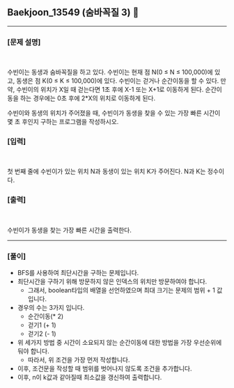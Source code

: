 ## Baekjoon_13549 (숨바꼭질 3) 🚀
___


### **[문제 설명]**
<br>

수빈이는 동생과 숨바꼭질을 하고 있다. 수빈이는 현재 점 N(0 ≤ N ≤ 100,000)에 있고, 동생은 점 K(0 ≤ K ≤ 100,000)에 있다. 수빈이는 걷거나 순간이동을 할 수 있다. 만약, 수빈이의 위치가 X일 때 걷는다면 1초 후에 X-1 또는 X+1로 이동하게 된다. 순간이동을 하는 경우에는 0초 후에 2*X의 위치로 이동하게 된다.

수빈이와 동생의 위치가 주어졌을 때, 수빈이가 동생을 찾을 수 있는 가장 빠른 시간이 몇 초 후인지 구하는 프로그램을 작성하시오.


### **[입력]**
<br>

첫 번째 줄에 수빈이가 있는 위치 N과 동생이 있는 위치 K가 주어진다. N과 K는 정수이다.

### **[출력]**
<br>

수빈이가 동생을 찾는 가장 빠른 시간을 출력한다.

___


### **[풀이]**

- BFS를 사용하여 최단시간을 구하는 문제입니다.
- 최단시간을 구하기 위해 방문하지 않은 인덱스의 위치만 방문하여야 합니다.
  - 그래서, boolean타입의 배열을 선언하였으며 최대 크기는 문제의 범위 + 1 값입니다.
- 경우의 수는 3가지 입니다.
  - 순간이동(* 2)
  - 걷기1 (+ 1)
  - 걷기2 (- 1)
- 위 세가지 방법 중 시간이 소요되지 않는 순간이동에 대한 방법을 가장 우선순위에 둬야 합니다.
  - 따라서, 위 조건을 가장 먼저 작성합니다.
- 이후, 조건문을 작성할 때 범위를 벗어나지 않도록 조건을 추가합니다.
- 이후, n이 k값과 같아질때 최소값을 갱신하여 출력합니다.